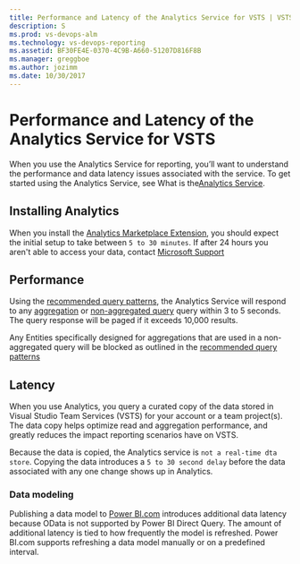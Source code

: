 ```yaml
---
title: Performance and Latency of the Analytics Service for VSTS | VSTS  
description: S 
ms.prod: vs-devops-alm
ms.technology: vs-devops-reporting
ms.assetid: BF30FE4E-0370-4C9B-A660-51207D816F8B
ms.manager: greggboe
ms.author: jozimm
ms.date: 10/30/2017
---
```


# Performance and Latency of the Analytics Service for VSTS
When you use the Analytics Service for reporting, you’ll want to understand the performance and data latency issues associated with the service. To get started using the Analytics Service, see What is the[Analytics Service](./what-is-analytics.md).

## Installing Analytics
When you install the [Analytics Marketplace Extension](https://marketplace.visualstudio.com/items?itemName=ms.vss-analytics), you should expect the initial setup to take between ```5 to 30 minutes```. If after 24 hours you aren't able to access your data, contact [Microsoft Support](https://docs.microsoft.com/en-us/vsts/user-guide/provide-feedback?toc=/vsts/user-guide/toc.json&bc=/vsts/user-guide/breadcrumb/toc.json) 

## Performance
Using the [recommended query patterns](../extend-analytics/odata-query-guidelines.md), the Analytics Service will respond to any [aggregation](aggregated-data-analytics) or [non-aggregated query](../extend-analytics/analytics-recipes.md) query within 3 to 5 seconds. The query response will be paged if it exceeds 10,000 results. 

Any Entities specifically designed for aggregations that are used in a non-aggregated query will be blocked as outlined in the [recommended query patterns](../extend-analytics/odata-query-guidelines.md) 

## Latency
When you use Analytics, you query a curated copy of the data stored in Visual Studio Team Services (VSTS) for your account or a team project(s). The data copy helps optimize read and aggregation performance, and greatly reduces the impact reporting scenarios have on VSTS.

Because the data is copied, the Analytics service is ```not a real-time dta store```.  Copying the data introduces a ```5 to 30 second delay``` before the data associated with any one change shows up in Analytics. 

### Data modeling
Publishing a data model to [Power BI.com](../powerbi/overview.md) introduces additional data latency because OData is not supported by Power BI Direct Query.  The amount of additional latency is tied to how frequently the model is refreshed.  Power BI.com supports refreshing a data model manually or on a predefined interval.


